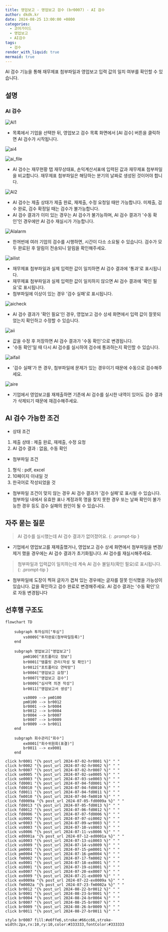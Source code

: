 ```yaml
---
title: 영업보고 - 영업보고 검수 (br0007) - AI 검수
author: dkdk.kr
date: 2024-08-25 13:00:00 +0800
categories:
  - 코어가이드
  - 영업보고
  - AI검수
tags:
  - 검수
render_with_liquid: true
mermaid: true
---
```

AI 검수 기능을 통해 재무제표 첨부파일과 영업보고 입력 값의 일치 여부를 확인할 수 있습니다.
## 설명

### AI 검수

![AI1](assets/img/Ai1.png)
- 목록에서 기업을 선택한 뒤, 영업보고 검수 목록 화면에서 [AI 검수] 버튼을 클릭하면 AI 검수가 시작됩니다.

![ai4](assets/img/ai4.png)

![ai_file](assets/img/ai_file.png)
- AI 검수는 재무현황 탭 재무상태표, 손익계산서표에 입력된 값과 재무제표 첨부파일을 비교합니다. 재무제표 첨부파일은 해당하는 분기의 날짜로 생성된 것이어야 합니다.

![AI2](assets/img/AI2.png)
- AI 검수는 제출 상태가 제출 완료, 재제출, 수정 요청일 때만 가능합니다. 미제출, 검수 완료, 검수 확정일 때는 검수가 불가능합니다.
- AI 검수 결과가 이미 있는 경우는 AI 검수가 불가능하며, AI 검수 결과가 '수동 확인'인 경우에만 AI 검수 재실시가 가능합니다. 

![AIalarm](assets/img/AIalarm.png)
- 한꺼번에 여러 기업의 검수를 시행하면, 시간이 다소 소요될 수 있습니다. 검수가 모두 완료된 후 알림이 전송되니 알림을 확인해주세요.

![ailist](assets/img/ailist.png)
- 재무제표 첨부파일과 실제 입력한 값이 일치하면 AI 검수 결과에 '통과'로 표시됩니다.
- 재무제표 첨부파일과 실제 입력한 값이 일치하지 않으면 AI 검수 결과에 '확인 필요'로 표시됩니다.
- 첨부파일에 이상이 있는 경우 '검수 실패'로 표시됩니다.

![aicheck](assets/img/aicheck.png)
- AI 검수 결과가 '확인 필요'인 경우, 영업보고 검수 상세 화면에서 입력 값이 잘못되었는지 확인하고 수정할 수 있습니다.

![aii](assets/img/aii.png)
- 값을 수정 후 저장하면 AI 검수 결과가 '수동 확인'으로 변경됩니다.
- '수동 확인'일 때 다시 AI 검수를 실시하여 검수에 통과하는지 확인할 수 있습니다.

![aifail](assets/img/aifail.png)
- '검수 실패'가 뜬 경우, 첨부파일에 문제가 있는 경우이기 때문에 수동으로 검수해주세요.

![aire](assets/img/aire.png)
- 기업에서 영업보고를 재제출하면 기존에 AI 검수를 실시한 내역이 있어도 검수 결과가 삭제되기 때문에 재검수해주세요.

## AI 검수 가능한 조건

- 상태 조건
1. 제출 상태 : 제출 완료, 재제출, 수정 요청
2. AI 검수 결과 : 없음, 수동 확인

- 첨부파일 조건
1. 형식 : pdf, excel
2. 10페이지 이내일 것
3. 한국어로 작성되었을 것

- 첨부파일 조건이 맞지 않는 경우 AI 검수 결과가 '검수 실패'로 표시될 수 있습니다. 첨부파일 내에서 유효한 표나 계정과목 명을 찾지 못한 경우 또는 날짜 확인이 불가능한 경우 등도 검수 실패의 원인이 될 수 있습니다.

## 자주 묻는 질문

> AI 검수를 실시했는데 AI 검수 결과가 없어졌어요.
{: .prompt-tip }

- 기업에서 영업보고를 재제출했거나, 영업보고 검수 상세 화면에서 첨부파일을 변경/제거 했을 경우에는 AI 검수 결과가 초기화됩니다. AI 검수를 재실시해주세요.

> 첨부파일과 입력값이 일치하는데 계속 AI 검수 불일치(확인 필요)로 표시됩니다.
{: .prompt-tip }

- 첨부파일에 도장이 찍혀 글자가 겹쳐 있는 경우에는 글자를 잘못 인식했을 가능성이 있습니다. 값을 확인하고 검수 완료로 변경해주세요. AI 검수 결과는 '수동 확인'으로 자동 변경됩니다


## 선후행 구조도
```mermaid
flowchart TD

    subgraph 투자심의["투심"]
        vs0009["투자완료(첨부파일등록)"]
    end

    subgraph 영업보고["영업보고"]
        pm0100["포트폴리오 정보"]
        br0001["템플릿 관리(작성 및 확인)"]
        br0012["포트폴리오 연락망"]
        br0004["영업보고 요청"]
        br0007["영업보고 검수"]
        br0009["심사역 의견 작성"]
        br0011["영업보고서 생성"]

        vs0009 --> pm0100
        pm0100 --> br0012
        br0001 --> br0004
        br0012 --> br0004
        br0004 --> br0007
        br0007 --> br0009
        br0009 --> br0011
    end

    subgraph 회수관리["회수"]
        ex0001["회수위원회(표결)"]
        br0011 --> ex0001
    end

click hr0001 "{% post_url 2024-07-02-hr0001 %}" " "
click hr0002 "{% post_url 2024-07-02-hr0002 %}" " "
click hr0007 "{% post_url 2024-07-02-hr0007 %}" " "
click se0005 "{% post_url 2024-07-02-se0005 %}" " "
click se0003 "{% post_url 2024-07-03-se0003 %}" " "
click fd0001 "{% post_url 2024-07-04-fd0001 %}" " "
click fd0010 "{% post_url 2024-07-04-fd0010 %}" " "
click fd0011 "{% post_url 2024-07-04-fd0011 %}" " "
click fm0010 "{% post_url 2024-07-04-fm0010 %}" " "
click fd0009a "{% post_url 2024-07-05-fd0009a %}" " "
click fd0013 "{% post_url 2024-07-05-fd0013 %}" " "
click fd0012 "{% post_url 2024-07-06-fd0012 %}" " "
click fd0006 "{% post_url 2024-07-07-fd0006 %}" " "
click oi0002 "{% post_url 2024-07-07-oi0002 %}" " "
click wr0003 "{% post_url 2024-07-09-wr0003 %}" " "
click vs0003 "{% post_url 2024-07-10-vs0003 %}" " "
click vs0006 "{% post_url 2024-07-11-vs0006 %}" " "
click ed0001a "{% post_url 2024-07-12-ed0001a %}" " "
click oi0003 "{% post_url 2024-07-13-oi0003 %}" " "
click vs0009 "{% post_url 2024-07-14-vs0009 %}" " "
click pm0001 "{% post_url 2024-07-15-pm0001 %}" " "
click pm0004 "{% post_url 2024-07-16-pm0004 %}" " "
click fm0002 "{% post_url 2024-07-17-fm0002 %}" " "
click ex0001 "{% post_url 2024-07-18-ex0001 %}" " "
click oi0001 "{% post_url 2024-07-19-oi0001 %}" " "
click ex0007 "{% post_url 2024-07-20-ex0007 %}" " "
click ex0009 "{% post_url 2024-07-21-ex0009 %}" " "
click ex0009a "{% post_url 2024-07-22-ex0009a %}" " "
click fm0002a "{% post_url 2024-07-23-fm0002a %}" " "
click br0012 "{% post_url 2024-08-22-br0012 %}" " "
click br0001 "{% post_url 2024-08-23-br0001 %}" " "
click br0004 "{% post_url 2024-08-24-br0004 %}" " "
click br0007 "{% post_url 2024-08-25-br0007 %}" " "
click br0009 "{% post_url 2024-08-26-br0009 %}" " "
click br0011 "{% post_url 2024-08-27-br0011 %}" " "

style br0007 fill:#e6ffe6,stroke:#66cc66,stroke-width:2px,rx:10,ry:10,color:#333333,fontColor:#333333


```

